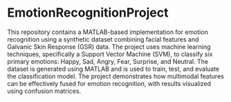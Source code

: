 # EmotionRecognitionProject
This repository contains a MATLAB-based implementation for emotion recognition using a synthetic dataset combining facial features and Galvanic Skin Response (GSR) data. The project uses machine learning techniques, specifically a Support Vector Machine (SVM), to classify six primary emotions: Happy, Sad, Angry, Fear, Surprise, and Neutral. The dataset is generated using MATLAB and is used to train, test, and evaluate the classification model. The project demonstrates how multimodal features can be effectively fused for emotion recognition, with results visualized using confusion matrices.
